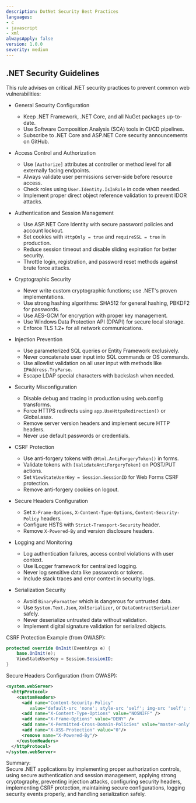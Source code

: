 ```yaml
---
description: DotNet Security Best Practices
languages:
- c
- javascript
- xml
alwaysApply: false
version: 1.0.0
severity: medium
---
```


## .NET Security Guidelines

This rule advises on critical .NET security practices to prevent common web vulnerabilities:

- General Security Configuration
  - Keep .NET Framework, .NET Core, and all NuGet packages up-to-date.
  - Use Software Composition Analysis (SCA) tools in CI/CD pipelines.
  - Subscribe to .NET Core and ASP.NET Core security announcements on GitHub.

- Access Control and Authorization
  - Use `[Authorize]` attributes at controller or method level for all externally facing endpoints.
  - Always validate user permissions server-side before resource access.
  - Check roles using `User.Identity.IsInRole` in code when needed.
  - Implement proper direct object reference validation to prevent IDOR attacks.

- Authentication and Session Management
  - Use ASP.NET Core Identity with secure password policies and account lockout.
  - Set cookies with `HttpOnly = true` and `requireSSL = true` in production.
  - Reduce session timeout and disable sliding expiration for better security.
  - Throttle login, registration, and password reset methods against brute force attacks.

- Cryptographic Security
  - Never write custom cryptographic functions; use .NET's proven implementations.
  - Use strong hashing algorithms: SHA512 for general hashing, PBKDF2 for passwords.
  - Use AES-GCM for encryption with proper key management.
  - Use Windows Data Protection API (DPAPI) for secure local storage.
  - Enforce TLS 1.2+ for all network communications.

- Injection Prevention
  - Use parameterized SQL queries or Entity Framework exclusively.
  - Never concatenate user input into SQL commands or OS commands.
  - Use allowlist validation on all user input with methods like `IPAddress.TryParse`.
  - Escape LDAP special characters with backslash when needed.

- Security Misconfiguration
  - Disable debug and tracing in production using web.config transforms.
  - Force HTTPS redirects using `app.UseHttpsRedirection()` or Global.asax.
  - Remove server version headers and implement secure HTTP headers.
  - Never use default passwords or credentials.

- CSRF Protection
  - Use anti-forgery tokens with `@Html.AntiForgeryToken()` in forms.
  - Validate tokens with `[ValidateAntiForgeryToken]` on POST/PUT actions.
  - Set `ViewStateUserKey = Session.SessionID` for Web Forms CSRF protection.
  - Remove anti-forgery cookies on logout.

- Secure Headers Configuration
  - Set `X-Frame-Options`, `X-Content-Type-Options`, `Content-Security-Policy` headers.
  - Configure HSTS with `Strict-Transport-Security` header.
  - Remove `X-Powered-By` and version disclosure headers.

- Logging and Monitoring
  - Log authentication failures, access control violations with user context.
  - Use ILogger framework for centralized logging.
  - Never log sensitive data like passwords or tokens.
  - Include stack traces and error context in security logs.

- Serialization Security
  - Avoid `BinaryFormatter` which is dangerous for untrusted data.
  - Use `System.Text.Json`, `XmlSerializer`, or `DataContractSerializer` safely.
  - Never deserialize untrusted data without validation.
  - Implement digital signature validation for serialized objects.

CSRF Protection Example (from OWASP):

```csharp
protected override OnInit(EventArgs e) {
    base.OnInit(e);
    ViewStateUserKey = Session.SessionID;
}
```

Secure Headers Configuration (from OWASP):

```xml
<system.webServer>
  <httpProtocol>
    <customHeaders>
      <add name="Content-Security-Policy"
         value="default-src 'none'; style-src 'self'; img-src 'self'; font-src 'self'" />
      <add name="X-Content-Type-Options" value="NOSNIFF" />
      <add name="X-Frame-Options" value="DENY" />
      <add name="X-Permitted-Cross-Domain-Policies" value="master-only"/>
      <add name="X-XSS-Protection" value="0"/>
      <remove name="X-Powered-By"/>
    </customHeaders>
  </httpProtocol>
</system.webServer>
```

Summary:  
Secure .NET applications by implementing proper authorization controls, using secure authentication and session management, applying strong cryptography, preventing injection attacks, configuring security headers, implementing CSRF protection, maintaining secure configurations, logging security events properly, and handling serialization safely.